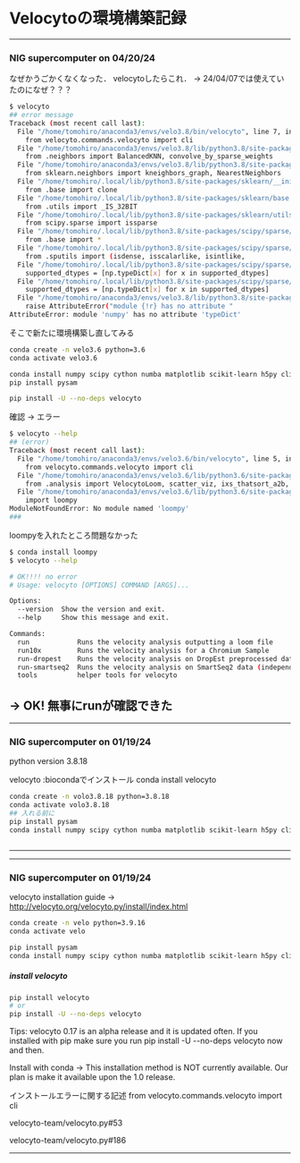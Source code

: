 # Velocytoの環境構築記録



----
### NIG supercomputer on 04/20/24
なぜかうごかくなくなった． velocytoしたらこれ． -> 24/04/07では使えていたのになぜ？？？
```sh
$ velocyto
## error message
Traceback (most recent call last):
  File "/home/tomohiro/anaconda3/envs/velo3.8/bin/velocyto", line 7, in <module>
    from velocyto.commands.velocyto import cli
  File "/home/tomohiro/anaconda3/envs/velo3.8/lib/python3.8/site-packages/velocyto/__init__.py", line 12, in <module>
    from .neighbors import BalancedKNN, convolve_by_sparse_weights
  File "/home/tomohiro/anaconda3/envs/velo3.8/lib/python3.8/site-packages/velocyto/neighbors.py", line 3, in <module>
    from sklearn.neighbors import kneighbors_graph, NearestNeighbors
  File "/home/tomohiro/.local/lib/python3.8/site-packages/sklearn/__init__.py", line 80, in <module>
    from .base import clone
  File "/home/tomohiro/.local/lib/python3.8/site-packages/sklearn/base.py", line 21, in <module>
    from .utils import _IS_32BIT
  File "/home/tomohiro/.local/lib/python3.8/site-packages/sklearn/utils/__init__.py", line 20, in <module>
    from scipy.sparse import issparse
  File "/home/tomohiro/.local/lib/python3.8/site-packages/scipy/sparse/__init__.py", line 229, in <module>
    from .base import *
  File "/home/tomohiro/.local/lib/python3.8/site-packages/scipy/sparse/base.py", line 8, in <module>
    from .sputils import (isdense, isscalarlike, isintlike,
  File "/home/tomohiro/.local/lib/python3.8/site-packages/scipy/sparse/sputils.py", line 17, in <module>
    supported_dtypes = [np.typeDict[x] for x in supported_dtypes]
  File "/home/tomohiro/.local/lib/python3.8/site-packages/scipy/sparse/sputils.py", line 17, in <listcomp>
    supported_dtypes = [np.typeDict[x] for x in supported_dtypes]
  File "/home/tomohiro/anaconda3/envs/velo3.8/lib/python3.8/site-packages/numpy/__init__.py", line 320, in __getattr__
    raise AttributeError("module {!r} has no attribute "
AttributeError: module 'numpy' has no attribute 'typeDict'

```
そこで新たに環境構築し直してみる

```sh
conda create -n velo3.6 python=3.6
conda activate velo3.6

conda install numpy scipy cython numba matplotlib scikit-learn h5py click
pip install pysam

pip install -U --no-deps velocyto
```

確認 -> エラー

```sh
$ velocyto --help
## (error)
Traceback (most recent call last):                                                                                                                                                
  File "/home/tomohiro/anaconda3/envs/velo3.6/bin/velocyto", line 5, in <module>                                                                                                  
    from velocyto.commands.velocyto import cli                                                                                                                                    
  File "/home/tomohiro/anaconda3/envs/velo3.6/lib/python3.6/site-packages/velocyto/__init__.py", line 15, in <module>                                                             
    from .analysis import VelocytoLoom, scatter_viz, ixs_thatsort_a2b, load_velocyto_hdf5                                                                                         
  File "/home/tomohiro/anaconda3/envs/velo3.6/lib/python3.6/site-packages/velocyto/analysis.py", line 16, in <module>                                                             
    import loompy                                                                                                                                                                 
ModuleNotFoundError: No module named 'loompy'
###                                                                             
```
loompyを入れたところ問題なかった

```sh
$ conda install loompy
$ velocyto --help

# OK!!!! no error
# Usage: velocyto [OPTIONS] COMMAND [ARGS]...

Options:
  --version  Show the version and exit.
  --help     Show this message and exit.

Commands:
  run            Runs the velocity analysis outputting a loom file
  run10x         Runs the velocity analysis for a Chromium Sample
  run-dropest    Runs the velocity analysis on DropEst preprocessed data
  run-smartseq2  Runs the velocity analysis on SmartSeq2 data (independent bam file per cell)
  tools          helper tools for velocyto
```
-> OK! 無事にrunが確認できた
----

----
### NIG supercomputer on 01/19/24

python version 3.8.18

velocyto :biocondaでインストール
conda install velocyto

```sh
conda create -n volo3.8.18 python=3.8.18
conda activate volo3.8.18
## 入れる前に
pip install pysam
conda install numpy scipy cython numba matplotlib scikit-learn h5py click



```

----


----
### NIG supercomputer on 01/19/24
velocyto installation guide -> http://velocyto.org/velocyto.py/install/index.html
```sh
conda create -n velo python=3.9.16
conda activate velo

pip install pysam
conda install numpy scipy cython numba matplotlib scikit-learn h5py click
```
##### install velocyto
```sh
pip install velocyto
# or
pip install -U --no-deps velocyto  
```
Tips: velocyto 0.17 is an alpha release and it is updated often. If you installed with pip make sure you run pip install -U --no-deps velocyto now and then.

Install with conda -> This installation method is NOT currently available. Our plan is make it available upon the 1.0 release.

インストールエラーに関する記述 from velocyto.commands.velocyto import cli

velocyto-team/velocyto.py#53

velocyto-team/velocyto.py#186

----
